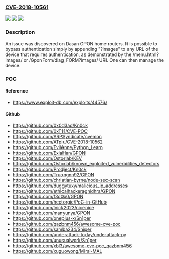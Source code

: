 ### [CVE-2018-10561](https://cve.mitre.org/cgi-bin/cvename.cgi?name=CVE-2018-10561)
![](https://img.shields.io/static/v1?label=Product&message=n%2Fa&color=blue)
![](https://img.shields.io/static/v1?label=Version&message=n%2Fa&color=blue)
![](https://img.shields.io/static/v1?label=Vulnerability&message=n%2Fa&color=brighgreen)

### Description

An issue was discovered on Dasan GPON home routers. It is possible to bypass authentication simply by appending "?images" to any URL of the device that requires authentication, as demonstrated by the /menu.html?images/ or /GponForm/diag_FORM?images/ URI. One can then manage the device.

### POC

#### Reference
- https://www.exploit-db.com/exploits/44576/

#### Github
- https://github.com/0x0d3ad/Kn0ck
- https://github.com/0xT11/CVE-POC
- https://github.com/ARPSyndicate/cvemon
- https://github.com/ATpiu/CVE-2018-10562
- https://github.com/EvilAnne/Python_Learn
- https://github.com/ExiaHan/GPON
- https://github.com/Ostorlab/KEV
- https://github.com/Ostorlab/known_exploited_vulnerbilities_detectors
- https://github.com/Prodject/Kn0ck
- https://github.com/Truongnn92/GPON
- https://github.com/christian-byrne/node-sec-scan
- https://github.com/duggytuxy/malicious_ip_addresses
- https://github.com/ethicalhackeragnidhra/GPON
- https://github.com/f3d0x0/GPON
- https://github.com/hectorgie/PoC-in-GitHub
- https://github.com/lnick2023/nicenice
- https://github.com/manyunya/GPON
- https://github.com/oneplus-x/Sn1per
- https://github.com/qazbnm456/awesome-cve-poc
- https://github.com/samba234/Sniper
- https://github.com/underattack-today/underattack-py
- https://github.com/unusualwork/Sn1per
- https://github.com/xbl3/awesome-cve-poc_qazbnm456
- https://github.com/xuguowong/Mirai-MAL

